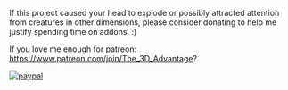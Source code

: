 If this project caused your head to explode or possibly attracted attention from creatures in other dimensions, please consider donating to help me justify spending time on addons. :)

If you love me enough for patreon: https://www.patreon.com/join/The_3D_Advantage?

[![paypal](https://www.paypalobjects.com/en_US/i/btn/btn_donateCC_LG.gif)](https://www.paypal.com/cgi-bin/webscr?cmd=_s-xclick&hosted_button_id=4T4WNFQXGS99A)

